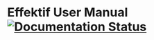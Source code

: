 Effektif User Manual [![Documentation Status](https://readthedocs.org/projects/effektif/badge/?version=latest)](https://readthedocs.org/projects/effektif/?badge=latest)
=======
